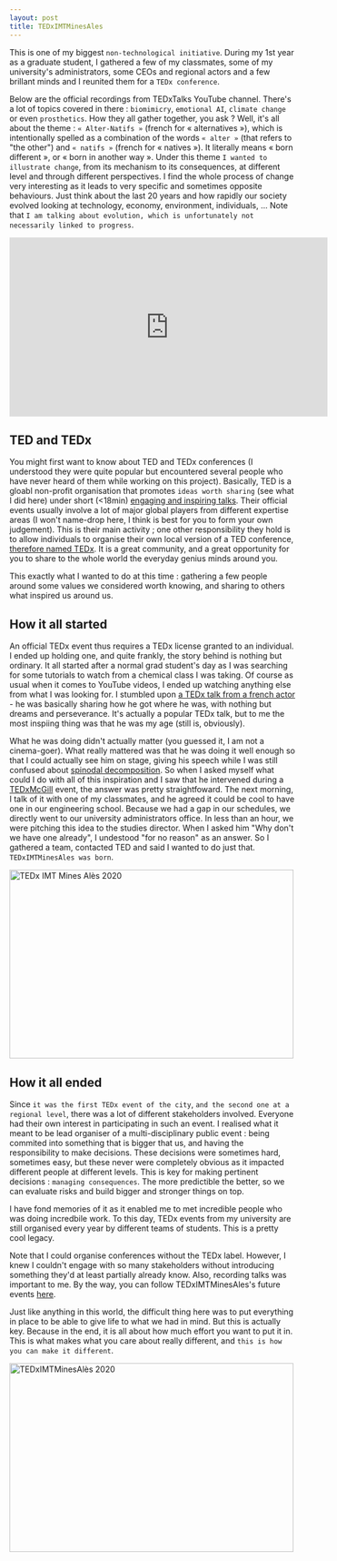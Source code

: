 ```yaml
---
layout: post
title: TEDxIMTMinesAles
---
```


This is one of my biggest `non-technological initiative`. During my 1st year as a graduate student, I gathered a few of my classmates, some of my university's administrators, some CEOs and regional actors and a few brillant minds and I reunited them for a `TEDx conference`.

Below are the official recordings from TEDxTalks YouTube channel. There's a lot of topics covered in there : `biomimicry`, `emotional AI`, `climate change` or even `prosthetics`. How they all gather together, you ask ? Well, it's all about the theme : `« Alter-Natifs »` (french for « alternatives »), which is intentionally spelled as a combination of the words `« alter »` (that refers to "the other") and `« natifs »` (french for « natives »). It literally means « born different », or « born in another way ». Under this theme `I wanted to illustrate change`, from its mechanism to its consequences, at different level and through different perspectives. I find the whole process of change very interesting as it leads to very specific and sometimes opposite behaviours. Just think about the last 20 years and how rapidly our society evolved looking at technology, economy, environment, individuals, … Note that `I am talking about evolution, which is unfortunately not necessarily linked to progress`.

<iframe width="560" height="315" src="https://www.youtube.com/embed/videoseries?list=PLOiyO46VJXTJgWL5rVUj1krZ4-17XhWLZ" title="YouTube video player" frameborder="0" allow="accelerometer; autoplay; clipboard-write; encrypted-media; gyroscope; picture-in-picture" allowfullscreen></iframe>

## TED and TEDx
You might first want to know about TED and TEDx conferences (I understood they were quite popular but encountered several people who have never heard of them while working on this project). Basically, TED is a gloabl non-profit organisation that promotes `ideas worth sharing` (see what I did here) under short (<18min) [engaging and inspiring talks](https://www.ted.com/about/conferences). Their official events usually involve a lot of major global players from different expertise areas (I won't name-drop here, I think is best for you to form your own judgement). This is their main activity ; one other responsibility they hold is to allow individuals to organise their own local version of a TED conference, [therefore named TEDx](https://www.ted.com/about/programs-initiatives/tedx-program). It is a great community, and a great opportunity for you to share to the whole world the everyday genius minds around you.

This exactly what I wanted to do at this time : gathering a few people around some values we considered worth knowing, and sharing to others what inspired us around us.


## How it all started
An official TEDx event thus requires a TEDx license granted to an individual. I ended up holding one, and quite frankly, the story behind is nothing but ordinary. It all started after a normal grad student's day as I was searching for some tutorials to watch from a chemical class I was taking. Of course as usual when it comes to YouTube videos, I ended up watching anything else from what I was looking for. I stumbled upon [a TEDx talk from a french actor](https://www.youtube.com/watch?v=Ek4V62VJU7c) - he was basically sharing how he got where he was, with nothing but dreams and perseverance. It's actually a popular TEDx talk, but to me the most inspiing thing was that he was my age (still is, obviously).

What he was doing didn't actually matter (you guessed it, I am not a cinema-goer). What really mattered was that he was doing it well enough so that I could actually see him on stage, giving his speech while I was still confused about [spinodal decomposition](https://en.wikipedia.org/wiki/Spinodal_decomposition#:~:text=7%5D%5B8%5D-,Cahn%E2%80%93Hilliard%20model%20for%20spinodal%20decomposition,-%5Bedit%5D). So when I asked myself what could I do with all of this inspiration and I saw that he intervened during a [TEDxMcGill](https://tedxmcgill.org/) event, the answer was pretty straightfoward. The next morning, I talk of it with one of my classmates, and he agreed it could be cool to have one in our engineering school. Because we had a gap in our schedules, we directly went to our university administrators office. In less than an hour, we were pitching this idea to the studies director. When I asked him "Why don't we have one already", I undestood "for no reason" as an answer. So I gathered a team, contacted TED and said I wanted to do just that. `TEDxIMTMinesAles was born`.

<a data-flickr-embed="true" href="https://www.flickr.com/photos/186411459@N02/49445548591/in/album-72157712848289357/" title="TEDx IMT Mines Alès 2020"><img src="https://live.staticflickr.com/65535/49445548591_9497ab197f_z.jpg" width="500" height="332" alt="TEDx IMT Mines Alès 2020"></a><script async src="//embedr.flickr.com/assets/client-code.js" charset="utf-8"></script>


## How it all ended

Since `it was the first TEDx event of the city`, `and the second one at a regional level`, there was a lot of different stakeholders involved. Everyone had their own interest in participating in such an event. I realised what it meant to be lead organiser of a multi-disciplinary public event : being commited into something that is bigger that us, and having the responsibility to make decisions. These decisions were sometimes hard, sometimes easy, but these never were completely obvious as it impacted different people at different levels. This is key for making pertinent decisions : `managing consequences`. The more predictible the better, so we can evaluate risks and build bigger and stronger things on top.

I have fond memories of it as it enabled me to met incredible people who was doing incredbile work. To this day, TEDx events from my university are still organised every year by different teams of students. This is a pretty cool legacy.

Note that I could organise conferences without the TEDx label. However, I knew I couldn't engage with so many stakeholders without introducing something they'd at least partially already know. Also, recording talks was important to me. By the way, you can follow TEDxIMTMinesAles's future events [here](https://www.ted.com/tedx/events?autocomplete_filter=TEDxIMTMinesAles).

Just like anything in this world, the difficult thing here was to put everything in place to be able to give life to what we had in mind. But this is actually key. Because in the end, it is all about how much effort you want to put it in. This is what makes what you care about really different, and `this is how you can make it different`.

<a data-flickr-embed="true" href="https://www.flickr.com/photos/186411459@N02/49445526901/in/album-72157712848289357/" title="TEDxIMTMinesAlès 2020"><img src="https://live.staticflickr.com/65535/49445526901_ffa6520cf7_z.jpg" width="500" height="332" alt="TEDxIMTMinesAlès 2020"></a><script async src="//embedr.flickr.com/assets/client-code.js" charset="utf-8"></script>